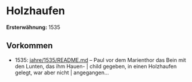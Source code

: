 # Holzhaufen

**Ersterwähnung:** 1535

## Vorkommen
- 1535: [jahre/1535/README.md](../jahre/1535/README.md) – Paul vor dem
Marienthor das Bein mit den Lunten, das ihm Hauen- |
child gegeben, in einen Holzhaufen gelegt, war aber nicht |
angegangen...
